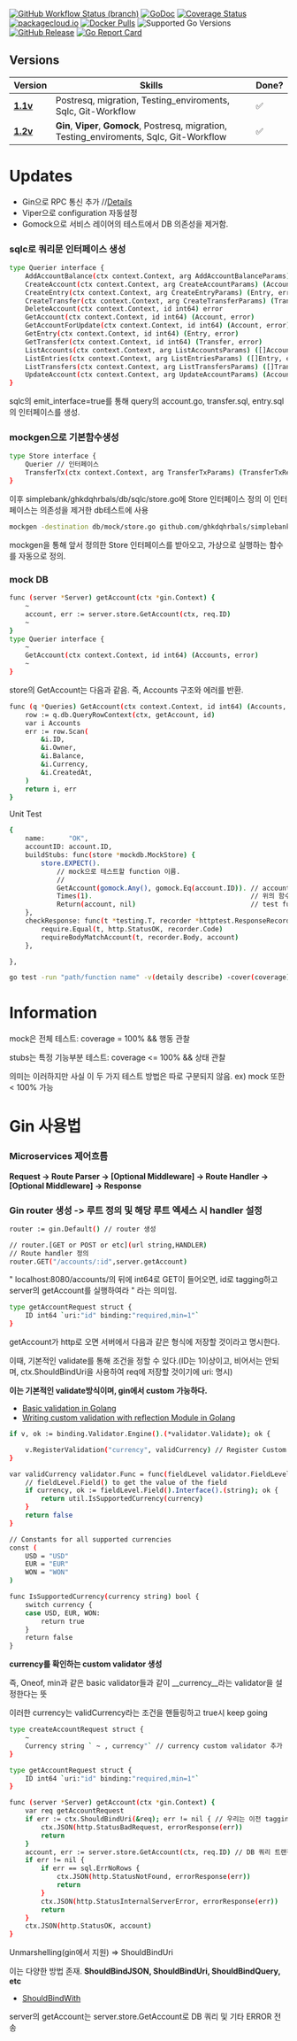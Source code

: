 [![GitHub Workflow Status (branch)](https://img.shields.io/github/workflow/status/golang-migrate/migrate/CI/master)](https://github.com/golang-migrate/migrate/actions/workflows/ci.yaml?query=branch%3Amaster)
[![GoDoc](https://pkg.go.dev/badge/github.com/golang-migrate/migrate)](https://pkg.go.dev/github.com/golang-migrate/migrate/v4)
[![Coverage Status](https://img.shields.io/coveralls/github/golang-migrate/migrate/master.svg)](https://coveralls.io/github/golang-migrate/migrate?branch=master)
[![packagecloud.io](https://img.shields.io/badge/deb-packagecloud.io-844fec.svg)](https://packagecloud.io/golang-migrate/migrate?filter=debs)
[![Docker Pulls](https://img.shields.io/docker/pulls/migrate/migrate.svg)](https://hub.docker.com/r/migrate/migrate/)
![Supported Go Versions](https://img.shields.io/badge/Go-1.16%2C%201.17-lightgrey.svg)
[![GitHub Release](https://img.shields.io/github/release/golang-migrate/migrate.svg)](https://github.com/golang-migrate/migrate/releases)
[![Go Report Card](https://goreportcard.com/badge/github.com/golang-migrate/migrate)](https://goreportcard.com/report/github.com/golang-migrate/migrate)
## Versions

Version | Skills | Done?
--------|------------|------
**[1.1v](https://github.com/ghkdqhrbals/simplebank/tree/1.1v)** | Postresq, migration, Testing_enviroments, Sqlc, Git-Workflow | :white_check_mark: |
**[1.2v](https://github.com/ghkdqhrbals/simplebank/tree/1.2v)** | __Gin__, __Viper__, __Gomock__, Postresq, migration, Testing_enviroments, Sqlc, Git-Workflow | :white_check_mark: |


# Updates
* Gin으로 RPC 통신 추가 //[Details](https://github.com/ghkdqhrbals/simplebank/wiki/ghkdqhrbals:gin)
* Viper으로 configuration 자동설정 
* Gomock으로 서비스 레이어의 테스트에서 DB 의존성을 제거함.

### sqlc로 쿼리문 인터페이스 생성
```bash
type Querier interface {
    AddAccountBalance(ctx context.Context, arg AddAccountBalanceParams) (Account, error)
    CreateAccount(ctx context.Context, arg CreateAccountParams) (Account, error)
    CreateEntry(ctx context.Context, arg CreateEntryParams) (Entry, error)
    CreateTransfer(ctx context.Context, arg CreateTransferParams) (Transfer, error)
    DeleteAccount(ctx context.Context, id int64) error
    GetAccount(ctx context.Context, id int64) (Account, error)
    GetAccountForUpdate(ctx context.Context, id int64) (Account, error)
    GetEntry(ctx context.Context, id int64) (Entry, error)
    GetTransfer(ctx context.Context, id int64) (Transfer, error)
    ListAccounts(ctx context.Context, arg ListAccountsParams) ([]Account, error)
    ListEntries(ctx context.Context, arg ListEntriesParams) ([]Entry, error)
    ListTransfers(ctx context.Context, arg ListTransfersParams) ([]Transfer, error)
    UpdateAccount(ctx context.Context, arg UpdateAccountParams) (Account, error)
}
```
sqlc의 emit_interface=true를 통해 query의 account.go, transfer.sql, entry.sql의 인터페이스를 생성.


### mockgen으로 기본함수생성
```bash
type Store interface {
	Querier // 인터페이스
	TransferTx(ctx context.Context, arg TransferTxParams) (TransferTxResult, error)
}
```
이후 simplebank/ghkdqhrbals/db/sqlc/store.go에 Store 인터페이스 정의
이 인터페이스는 의존성을 제거한 db테스트에 사용



```bash
mockgen -destination db/mock/store.go github.com/ghkdqhrbals/simplebank/db/sqlc Store
```
mockgen을 통해 앞서 정의한 Store 인터페이스를 받아오고, 가상으로 실행하는 함수를 자동으로 정의.


### mock DB
```bash
func (server *Server) getAccount(ctx *gin.Context) {
	~
	account, err := server.store.GetAccount(ctx, req.ID)
	~
}
type Querier interface {
	~
	GetAccount(ctx context.Context, id int64) (Accounts, error)
	~
}
```
store의 GetAccount는 다음과 같음. 즉, Accounts 구조와 에러를 반환.

```bash
func (q *Queries) GetAccount(ctx context.Context, id int64) (Accounts, error) {
	row := q.db.QueryRowContext(ctx, getAccount, id)
	var i Accounts
	err := row.Scan(
		&i.ID,
		&i.Owner,
		&i.Balance,
		&i.Currency,
		&i.CreatedAt,
	)
	return i, err
}
```



Unit Test
```bash
{
    name:      "OK",
    accountID: account.ID,
    buildStubs: func(store *mockdb.MockStore) {
        store.EXPECT().
            // mock으로 테스트할 function 이름.
            //
            GetAccount(gomock.Any(), gomock.Eq(account.ID)). // account.ID를 argument로 받는 store.GetAccount함수가 call 되길 예상함.
            Times(1).                                        // 위의 함수가 call 되는 횟수 예상
            Return(account, nil)                             // test function의 return 값 예상, 실제 GetAccount에서 account.ID로 검색했을 때 account구조체와 nil에러를 반환받기를 원함.
    },
    checkResponse: func(t *testing.T, recorder *httptest.ResponseRecorder) {
        require.Equal(t, http.StatusOK, recorder.Code)
        requireBodyMatchAccount(t, recorder.Body, account)
    },

},
```


```bash
go test -run "path/function name" -v(detaily describe) -cover(coverage) //test
```




# Information

mock은 전체 테스트: coverage = 100% && 행동 관찰

stubs는 특정 기능부분 테스트: coverage <= 100% && 상태 관찰

의미는 이러하지만 사실 이 두 가지 테스트 방법은 따로 구분되지 않음.
ex) mock 또한 < 100% 가능

# Gin 사용법

### Microservices 제어흐름
__Request -> Route Parser -> [Optional Middleware] -> Route Handler -> [Optional Middleware] -> Response__

### Gin router 생성 -> 루트 정의 및 해당 루트 엑세스 시 handler 설정
```bash
router := gin.Default() // router 생성

// router.[GET or POST or etc](url string,HANDLER)
// Route handler 정의
router.GET("/accounts/:id",server.getAccount)
```
" localhost:8080/accounts/의 뒤에 int64로 GET이 들어오면, id로 tagging하고 server의 getAccount를 실행하여라 " 라는 의미임.


```bash
type getAccountRequest struct {
	ID int64 `uri:"id" binding:"required,min=1"`
}
```

getAccount가 http로 오면 서버에서 다음과 같은 형식에 저장할 것이라고 명시한다.

이때, 기본적인 validate를 통해 조건을 정할 수 있다.(ID는 1이상이고, 비어서는 안되며, ctx.ShouldBindUri을 사용하여 req에 저장할 것이기에 uri: 명시)

__이는 기본적인 validate방식이며, gin에서 custom 가능하다.__
* [Basic validation in Golang](https://blog.logrocket.com/gin-binding-in-go-a-tutorial-with-examples/#basic-validation-using-gin)
* [Writing custom validation with reflection Module in Golang](https://pkg.go.dev/github.com/go-playground/validator/v10#section-readme)

```bash
if v, ok := binding.Validator.Engine().(*validator.Validate); ok {

    v.RegisterValidation("currency", validCurrency) // Register Custom Validator {tag, validator.Func}
}

var validCurrency validator.Func = func(fieldLevel validator.FieldLevel) bool {
	// fieldLevel.Field() to get the value of the field
	if currency, ok := fieldLevel.Field().Interface().(string); ok {
		return util.IsSupportedCurrency(currency)
	}
	return false
}

// Constants for all supported currencies
const (
	USD = "USD"
	EUR = "EUR"
	WON = "WON"
)

func IsSupportedCurrency(currency string) bool {
	switch currency {
	case USD, EUR, WON:
		return true
	}
	return false
}
```
__currency를 확인하는 custom validator 생성__

즉, Oneof, min과 같은 basic validator들과 같이 __currency__라는 validator을 설정한다는 뜻

이러한 currency는 validCurrency라는 조건을 핸들링하고 true시 keep going

```bash
type createAccountRequest struct {
	~
	Currency string ` ~ , currency"` // currency custom validator 추가
}
```

```bash
type getAccountRequest struct {
	ID int64 `uri:"id" binding:"required,min=1"`
}

func (server *Server) getAccount(ctx *gin.Context) {
	var req getAccountRequest
	if err := ctx.ShouldBindUri(&req); err != nil { // 우리는 이전 tagging된 id를 getAccountRequest ID에 바인딩.
		ctx.JSON(http.StatusBadRequest, errorResponse(err))
		return
	}
	account, err := server.store.GetAccount(ctx, req.ID) // DB 쿼리 트랜젝션 실행
	if err != nil {
		if err == sql.ErrNoRows {
			ctx.JSON(http.StatusNotFound, errorResponse(err))
			return
		}
		ctx.JSON(http.StatusInternalServerError, errorResponse(err))
		return
	}
	ctx.JSON(http.StatusOK, account)
}
```
Unmarshelling(gin에서 지원) => ShouldBindUri

이는 다양한 방법 존재. __ShouldBindJSON, ShouldBindUri, ShouldBindQuery, etc__
* [ShouldBindWith](https://pkg.go.dev/github.com/gin-gonic/gin#section-readme)

server의 getAccount는 server.store.GetAccount로 DB 쿼리 및 기타 ERROR 전송


